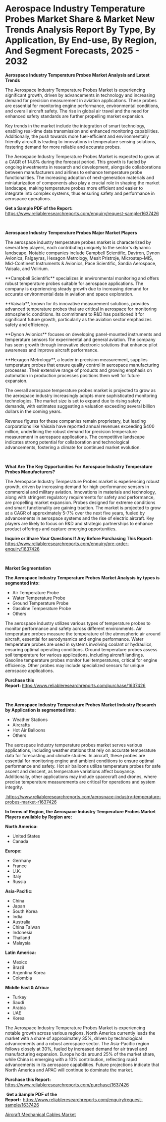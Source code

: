 <p><h1>Aerospace Industry Temperature Probes Market Share & Market New Trends Analysis Report By Type, By Application, By End-use, By Region, And Segment Forecasts, 2025 - 2032</h1></p><p><strong>Aerospace Industry Temperature Probes Market Analysis and Latest Trends</strong></p>
<p><p>The Aerospace Industry Temperature Probes Market is experiencing significant growth, driven by advancements in technology and increasing demand for precision measurement in aviation applications. These probes are essential for monitoring engine performance, environmental conditions, and overall aircraft safety. The rise in global air travel and the need for enhanced safety standards are further propelling market expansion.</p><p>Key trends in the market include the integration of smart technology, enabling real-time data transmission and enhanced monitoring capabilities. Additionally, the push towards more fuel-efficient and environmentally friendly aircraft is leading to innovations in temperature sensing solutions, fostering demand for more reliable and accurate probes.</p><p>The Aerospace Industry Temperature Probes Market is expected to grow at a CAGR of 14.8% during the forecast period. This growth is fueled by ongoing investments in research and development, alongside collaborations between manufacturers and airlines to enhance temperature probe functionalities. The increasing adoption of next-generation materials and miniaturization of components also play a crucial role in shaping the market landscape, making temperature probes more efficient and easier to integrate into complex systems, thus ensuring safety and performance in aerospace operations.</p></p>
<p><strong>Get a Sample PDF of the Report:&nbsp;</strong> <a href="https://www.reliableresearchreports.com/enquiry/request-sample/1637426?utm_campaign=2395&utm_medium=2&utm_source=Github&utm_content=ia&utm_term=23032025&utm_id=aerospace-industry-temperature-probes">https://www.reliableresearchreports.com/enquiry/request-sample/1637426</a></p>
<p>&nbsp;</p>
<p><strong>Aerospace Industry Temperature Probes Major Market Players</strong></p>
<p><p>The aerospace industry temperature probes market is characterized by several key players, each contributing uniquely to the sector's dynamic landscape. Notable companies include Campbell Scientific, Davtron, Dynon Avionics, Falgayras, Hexagon Metrology, Mesit Pristroje, Microstep-MIS, Mid-Continent Instruments & Avionics, Pace Scientific, Sandia Aerospace, Vaisala, and Volirium.</p><p>**Campbell Scientific** specializes in environmental monitoring and offers robust temperature probes suitable for aerospace applications. The company is experiencing steady growth due to increasing demand for accurate environmental data in aviation and space exploration.</p><p>**Vaisala**, known for its innovative measurement solutions, provides advanced temperature probes that are critical in aerospace for monitoring atmospheric conditions. Its commitment to R&D has positioned it for significant future growth, particularly as the aviation sector emphasizes safety and efficiency.</p><p>**Dynon Avionics** focuses on developing panel-mounted instruments and temperature sensors for experimental and general aviation. The company has seen growth through innovative electronic solutions that enhance pilot awareness and improve aircraft performance.</p><p>**Hexagon Metrology**, a leader in precision measurement, supplies temperature probes that ensure quality control in aerospace manufacturing processes. Their extensive range of products and growing emphasis on automation in production processes positions them well for future expansion.</p><p>The overall aerospace temperature probes market is projected to grow as the aerospace industry increasingly adopts more sophisticated monitoring technologies. The market size is set to expand due to rising safety demands, with estimates suggesting a valuation exceeding several billion dollars in the coming years.</p><p>Revenue figures for these companies remain proprietary, but leading corporations like Vaisala have reported annual revenues exceeding $400 million, underlining the robust demand for precision temperature measurement in aerospace applications. The competitive landscape indicates strong potential for collaboration and technological advancements, fostering a climate for continued market evolution.</p></p>
<p>&nbsp;</p>
<p><strong>What Are The Key Opportunities For Aerospace Industry Temperature Probes Manufacturers?</strong></p>
<p><p>The Aerospace Industry Temperature Probes market is experiencing robust growth, driven by increasing demand for high-performance sensors in commercial and military aviation. Innovations in materials and technology, along with stringent regulatory requirements for safety and performance, are propelling market expansion. Probes designed for extreme conditions and smart functionality are gaining traction. The market is projected to grow at a CAGR of approximately 5-7% over the next five years, fueled by advancements in aerospace systems and the rise of electric aircraft. Key players are likely to focus on R&D and strategic partnerships to enhance product offerings and capture emerging opportunities.</p></p>
<p><strong>Inquire or Share Your Questions If Any Before Purchasing This Report:</strong> <a href="https://www.reliableresearchreports.com/enquiry/pre-order-enquiry/1637426?utm_campaign=2395&utm_medium=2&utm_source=Github&utm_content=ia&utm_term=23032025&utm_id=aerospace-industry-temperature-probes">https://www.reliableresearchreports.com/enquiry/pre-order-enquiry/1637426</a></p>
<p>&nbsp;</p>
<p><strong>Market Segmentation</strong></p>
<p><strong>The Aerospace Industry Temperature Probes Market Analysis by types is segmented into:</strong></p>
<p><ul><li>Air Temperature Probe</li><li>Water Temperature Probe</li><li>Ground Temperature Probe</li><li>Gasoline Temperature Probe</li><li>Others</li></ul></p>
<p><p>The aerospace industry utilizes various types of temperature probes to monitor performance and safety across different environments. Air temperature probes measure the temperature of the atmospheric air around aircraft, essential for aerodynamics and engine performance. Water temperature probes are used in systems involving coolant or hydraulics, ensuring optimal operating conditions. Ground temperature probes assess soil temperature for various applications, including aircraft landings. Gasoline temperature probes monitor fuel temperatures, critical for engine efficiency. Other probes may include specialized sensors for unique aerospace applications.</p></p>
<p><strong>Purchase this Report:&nbsp;</strong><a href="https://www.reliableresearchreports.com/purchase/1637426?utm_campaign=2395&utm_medium=2&utm_source=Github&utm_content=ia&utm_term=23032025&utm_id=aerospace-industry-temperature-probes">https://www.reliableresearchreports.com/purchase/1637426</a></p>
<p>&nbsp;</p>
<p><strong>The Aerospace Industry Temperature Probes Market Industry Research by Application is segmented into:</strong></p>
<p><ul><li>Weather Stations</li><li>Aircrafts</li><li>Hot Air Balloons</li><li>Others</li></ul></p>
<p><p>The aerospace industry temperature probes market serves various applications, including weather stations that rely on accurate temperature data for forecasting and climate studies. In aircraft, these probes are essential for monitoring engine and ambient conditions to ensure optimal performance and safety. Hot air balloons utilize temperature probes for safe ascent and descent, as temperature variations affect buoyancy. Additionally, other applications may include spacecraft and drones, where precise temperature measurements are critical for operations and system integrity.</p></p>
<p><a href="https://www.reliableresearchreports.com/aerospace-industry-temperature-probes-market-r1637426?utm_campaign=2395&utm_medium=2&utm_source=Github&utm_content=ia&utm_term=23032025&utm_id=aerospace-industry-temperature-probes">&nbsp;https://www.reliableresearchreports.com/aerospace-industry-temperature-probes-market-r1637426</a></p>
<p><strong>In terms of Region, the Aerospace Industry Temperature Probes Market Players available by Region are:</strong></p>
<p>
    <p> <strong> North America: </strong>
        <ul>
            <li>United States</li>
            <li>Canada</li>
        </ul>
        </p> 
    <p> <strong> Europe: </strong>
        <ul>
            <li>Germany</li>
            <li>France</li>
            <li>U.K.</li>
            <li>Italy</li>
            <li>Russia</li>
        </ul>
        </p> 
    <p> <strong> Asia-Pacific: </strong>
        <ul>
            <li>China</li>
            <li>Japan</li>
            <li>South Korea</li>
            <li>India</li>
            <li>Australia</li>
            <li>China Taiwan</li>
            <li>Indonesia</li>
            <li>Thailand</li>
            <li>Malaysia</li>
        </ul>
        </p> 
    <p> <strong> Latin America: </strong>
        <ul>
            <li>Mexico</li>
            <li>Brazil</li>
            <li>Argentina Korea</li>
            <li>Colombia</li>
        </ul>
        </p> 
    <p> <strong> Middle East & Africa: </strong>
        <ul>
            <li>Turkey</li>
            <li>Saudi</li>
            <li>Arabia</li>
            <li>UAE</li>
            <li>Korea</li>
        </ul>
    </p>
    </p>
<p><p>The Aerospace Industry Temperature Probes Market is experiencing notable growth across various regions. North America currently leads the market with a share of approximately 35%, driven by technological advancements and a robust aerospace sector. The Asia-Pacific region follows closely at 30%, fueled by increased demand for air travel and manufacturing expansion. Europe holds around 25% of the market share, while China is emerging with a 10% contribution, reflecting rapid advancements in its aerospace capabilities. Future projections indicate that North America and APAC will continue to dominate the market.</p></p>
<p><strong>Purchase this Report: </strong><a href="https://www.reliableresearchreports.com/purchase/1637426?utm_campaign=2395&utm_medium=2&utm_source=Github&utm_content=ia&utm_term=23032025&utm_id=aerospace-industry-temperature-probes">https://www.reliableresearchreports.com/purchase/1637426</a></p>
<p>&nbsp;<strong>Get a Sample PDF of the Report:&nbsp;&nbsp;</strong><a href="https://www.reliableresearchreports.com/enquiry/request-sample/1637426?utm_campaign=2395&utm_medium=2&utm_source=Github&utm_content=ia&utm_term=23032025&utm_id=aerospace-industry-temperature-probes">https://www.reliableresearchreports.com/enquiry/request-sample/1637426</a></p>
<p><strong></strong></p>
<p><p><a href="https://github.com/NargisHussain75/Market-Research-Report-List-1/blob/main/aircraft-mechanical-cables-market.md?utm_campaign=2395&utm_medium=2&utm_source=Github&utm_content=ia&utm_term=23032025&utm_id=aerospace-industry-temperature-probes">Aircraft Mechanical Cables Market</a></p></p>